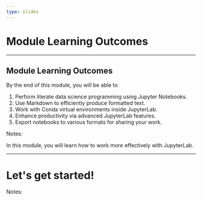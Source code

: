```yaml
---
type: slides
---
```


# Module Learning Outcomes

---

## Module Learning Outcomes

By the end of this module, you will be able to

1. Perform literate data science programming using Jupyter Notebooks.
2. Use Markdown to efficiently produce formatted text.
3. Work with Conda virtual environments inside JupyterLab.
4. Enhance productivity via advanced JupyterLab features.
5. Export notebooks to various formats for sharing your work.

Notes:

In this module, you will learn how to work more effectively with JupyterLab.

---

# Let's get started!

Notes:

<br>
